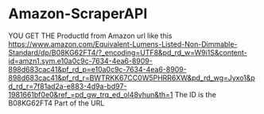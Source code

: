 # Amazon-ScraperAPI
YOU GET THE ProductId from Amazon url like this https://www.amazon.com/Equivalent-Lumens-Listed-Non-Dimmable-Standard/dp/B08KG62FT4/?_encoding=UTF8&pd_rd_w=W9i1S&content-id=amzn1.sym.e10a0c9c-7634-4ea6-8909-898d683cac41&pf_rd_p=e10a0c9c-7634-4ea6-8909-898d683cac41&pf_rd_r=BWTRKK67CC0W5PHRR6XW&pd_rd_wg=Jyxo1&pd_rd_r=7f81ad2a-e883-4d9a-bd97-1981661bf0e0&ref_=pd_gw_trq_ed_ol48vhun&th=1
The ID is the B08KG62FT4 Part of the URL
